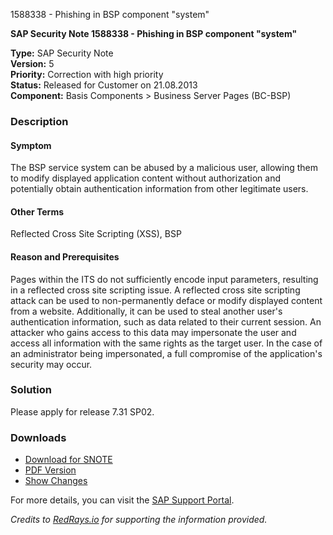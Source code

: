 1588338 - Phishing in BSP component "system"

**SAP Security Note 1588338 - Phishing in BSP component "system"**

**Type:** SAP Security Note  
**Version:** 5  
**Priority:** Correction with high priority  
**Status:** Released for Customer on 21.08.2013  
**Component:** Basis Components > Business Server Pages (BC-BSP)

### Description

#### Symptom
The BSP service system can be abused by a malicious user, allowing them to modify displayed application content without authorization and potentially obtain authentication information from other legitimate users.

#### Other Terms
Reflected Cross Site Scripting (XSS), BSP

#### Reason and Prerequisites
Pages within the ITS do not sufficiently encode input parameters, resulting in a reflected cross site scripting issue. A reflected cross site scripting attack can be used to non-permanently deface or modify displayed content from a website. Additionally, it can be used to steal another user's authentication information, such as data related to their current session. An attacker who gains access to this data may impersonate the user and access all information with the same rights as the target user. In the case of an administrator being impersonated, a full compromise of the application's security may occur.

### Solution
Please apply for release 7.31 SP02.

### Downloads
- [Download for SNOTE](https://notesdownloads.sap.com/note/0040000017242312017)
- [PDF Version](https://userapps.support.sap.com/sap/support/sfm/notes/print/0001588338?language=en-US&token=C7A84518DA1FDE7819000B70CF3A33CD)
- [Show Changes](https://me.sap.com/notesLatestChanges/0001588338/E/diff)

For more details, you can visit the [SAP Support Portal](https://me.sap.com/).

*Credits to [RedRays.io](https://redrays.io) for supporting the information provided.*